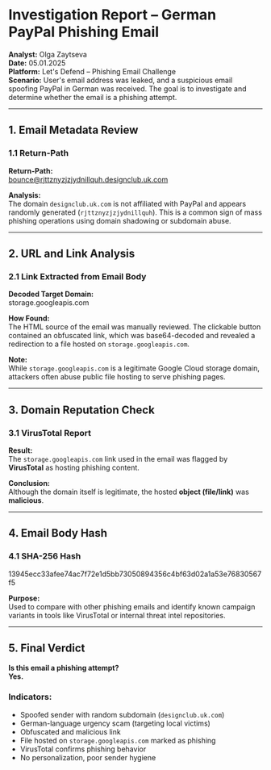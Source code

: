 # Investigation Report – German PayPal Phishing Email

**Analyst:** Olga Zaytseva  
**Date:** 05.01.2025  
**Platform:** Let's Defend – Phishing Email Challenge  
**Scenario:** User's email address was leaked, and a suspicious email spoofing PayPal in German was received. The goal is to investigate and determine whether the email is a phishing attempt.

---

## 1. Email Metadata Review

### 1.1 Return-Path
**Return-Path:**  
bounce@rjttznyzjzjydnillquh.designclub.uk.com

**Analysis:**  
The domain `designclub.uk.com` is not affiliated with PayPal and appears randomly generated (`rjttznyzjzjydnillquh`). This is a common sign of mass phishing operations using domain shadowing or subdomain abuse.

---

## 2. URL and Link Analysis

### 2.1 Link Extracted from Email Body
**Decoded Target Domain:**  
storage.googleapis.com

**How Found:**  
The HTML source of the email was manually reviewed. The clickable button contained an obfuscated link, which was base64-decoded and revealed a redirection to a file hosted on `storage.googleapis.com`.

**Note:**  
While `storage.googleapis.com` is a legitimate Google Cloud storage domain, attackers often abuse public file hosting to serve phishing pages.

---

## 3. Domain Reputation Check

### 3.1 VirusTotal Report  
**Result:**  
The `storage.googleapis.com` link used in the email was flagged by **VirusTotal** as hosting phishing content.

**Conclusion:**  
Although the domain itself is legitimate, the hosted **object (file/link)** was **malicious**.

---

## 4. Email Body Hash

### 4.1 SHA-256 Hash
13945ecc33afee74ac7f72e1d5bb73050894356c4bf63d02a1a53e76830567f5

**Purpose:**  
Used to compare with other phishing emails and identify known campaign variants in tools like VirusTotal or internal threat intel repositories.

---

## 5. Final Verdict

**Is this email a phishing attempt?**  
**Yes.**

### Indicators:
- Spoofed sender with random subdomain (`designclub.uk.com`)
- German-language urgency scam (targeting local victims)
- Obfuscated and malicious link
- File hosted on `storage.googleapis.com` marked as phishing
- VirusTotal confirms phishing behavior
- No personalization, poor sender hygiene

